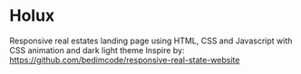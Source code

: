# Holux
Responsive real estates landing page using HTML, CSS and Javascript with CSS animation and dark light theme
Inspire by:
https://github.com/bedimcode/responsive-real-state-website
